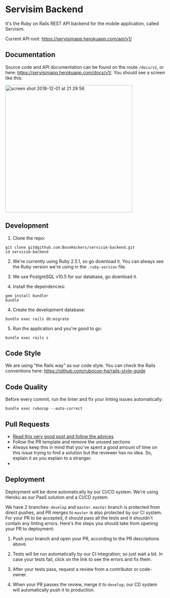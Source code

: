 # Servisim Backend

It's the Ruby on Rails REST API backend for the mobile application, called Servisim.

Current API root: https://servisimapp.herokuapp.com/api/v1/

## Documentation

Source code and API documentation can be found on the route `/docs/v1`, or here: https://servisimapp.herokuapp.com/docs/v1/. You should see a screen like this:

<img width="400" alt="screen shot 2018-12-01 at 21 29 56" src="https://user-images.githubusercontent.com/13895224/49331665-fbf5b300-f5b1-11e8-9705-f4a2f2e168b7.png">

## Development

1. Clone the repo:
```
git clone git@github.com:BounHackers/servisim-backend.git
cd servisim-backend
```

2. We're currently using Ruby 2.5.1, so go download it. You can always see the Ruby version we're using in the `.ruby-version` file.

3. We use PostgreSQL v10.5 for our database, go download it.

3. Install the dependencies:
```
gem install bundler
bundle
```

4. Create the development database:
```
bundle exec rails db:migrate
```

5. Run the application and you're good to go:
```
bundle exec rails s
```

## Code Style
We are using "the Rails way" as our code style. You can check the Rails conventions here: https://github.com/rubocop-hq/rails-style-guide


## Code Quality

Before every commit, run the linter and fix your linting issues automatically:
```
bundle exec rubocop --auto-correct
```

## Pull Requests

- [Read this very good post and follow the advices](https://medium.com/@mscccc/jr-developers-1-pull-requests-you-39a11c3bdd94)
- Follow the PR template and remove the unused sections
- Always keep this in mind that you've spent a good amount of time on this issue trying to find a solution but the reviewer has no idea. So, explain it as you explain to a stranger.
- 

## Deployment

Deployment will be done automatically by our CI/CD system. We're using Heroku as our PaaS solution and a CI/CD system.

We have 2 branches: `develop` and `master`. `master` branch is protected from direct pushes, and PR merges to `master` is also protected by our CI system.
For your PR to be accepted, it should pass all the tests and it shouldn't contain any linting errors. Here's the steps you should take from opening your PR to deployment:

1. Push your branch and open your PR, according to the PR descriptions above.

2. Tests will be run automatically by our CI integration; so just wait a bit. In case your tests fail, click on the link to see the errors and fix them.

3. After your tests pass, request a review from a contributor or code-owner.

4. When your PR passes the review, merge it to `develop`; our CD system will automatically push it to production.
